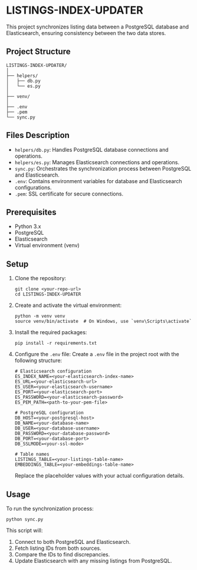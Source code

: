 # LISTINGS-INDEX-UPDATER

This project synchronizes listing data between a PostgreSQL database and Elasticsearch, ensuring consistency between the two data stores.

## Project Structure

```
LISTINGS-INDEX-UPDATER/
│
├── helpers/
│   ├── db.py
│   └── es.py
│
├── venv/
│
├── .env
├── .pem
└── sync.py
```

## Files Description

- `helpers/db.py`: Handles PostgreSQL database connections and operations.
- `helpers/es.py`: Manages Elasticsearch connections and operations.
- `sync.py`: Orchestrates the synchronization process between PostgreSQL and Elasticsearch.
- `.env`: Contains environment variables for database and Elasticsearch configurations.
- `.pem`: SSL certificate for secure connections.

## Prerequisites

- Python 3.x
- PostgreSQL
- Elasticsearch
- Virtual environment (venv)

## Setup

1. Clone the repository:
   ```
   git clone <your-repo-url>
   cd LISTINGS-INDEX-UPDATER
   ```

2. Create and activate the virtual environment:
   ```
   python -m venv venv
   source venv/bin/activate  # On Windows, use `venv\Scripts\activate`
   ```

3. Install the required packages:
   ```
   pip install -r requirements.txt
   ```

4. Configure the `.env` file:
   Create a `.env` file in the project root with the following structure:

   ```
   # Elasticsearch configuration
   ES_INDEX_NAME=<your-elasticsearch-index-name>
   ES_URL=<your-elasticsearch-url>
   ES_USER=<your-elasticsearch-username>
   ES_PORT=<your-elasticsearch-port>
   ES_PASSWORD=<your-elasticsearch-password>
   ES_PEM_PATH=<path-to-your-pem-file>

   # PostgreSQL configuration
   DB_HOST=<your-postgresql-host>
   DB_NAME=<your-database-name>
   DB_USER=<your-database-username>
   DB_PASSWORD=<your-database-password>
   DB_PORT=<your-database-port>
   DB_SSLMODE=<your-ssl-mode>

   # Table names
   LISTINGS_TABLE=<your-listings-table-name>
   EMBEDDINGS_TABLE=<your-embeddings-table-name>
   ```

   Replace the placeholder values with your actual configuration details.

## Usage

To run the synchronization process:

```
python sync.py
```

This script will:
1. Connect to both PostgreSQL and Elasticsearch.
2. Fetch listing IDs from both sources.
3. Compare the IDs to find discrepancies.
4. Update Elasticsearch with any missing listings from PostgreSQL.
